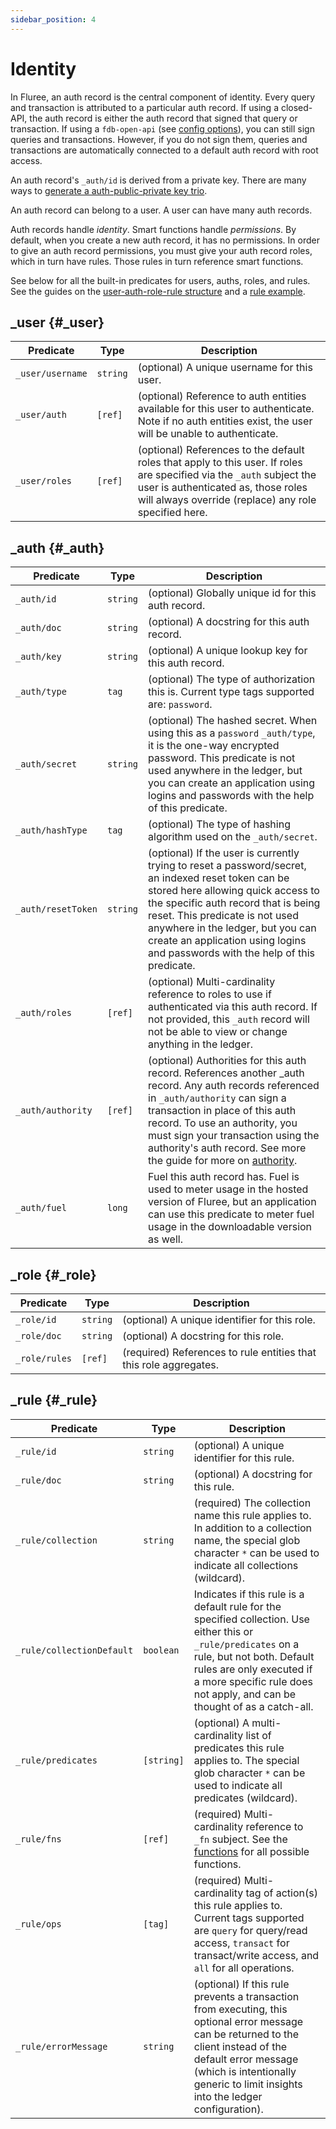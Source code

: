 ```yaml
---
sidebar_position: 4
---
```


# Identity

In Fluree, an auth record is the central component of identity. Every query and transaction is attributed to a particular auth record. If using a closed-API, the auth record is either the auth record that signed that query or transaction. If using a `fdb-open-api` (see [config options](/overview/start/fluree_anywhere.md#config-options)), you can still sign queries and transactions. However, if you do not sign them, queries and transactions are automatically connected to a default auth record with root access.

An auth record's `_auth/id` is derived from a private key. There are many ways to [generate a auth-public-private key trio](/concepts/identity/auth_records.md#generating-a-public-private-key-auth-id-triple).

An auth record can belong to a user. A user can have many auth records.

Auth records handle _identity_. Smart functions handle _permissions_. By default, when you create a new auth record, it has no permissions. In order to give an auth record permissions, you must give your auth record roles, which in turn have rules. Those rules in turn reference smart functions.

See below for all the built-in predicates for users, auths, roles, and rules. See the guides on the [user-auth-role-rule structure](/concepts/identity/auth_records.md) and a [rule example](/concepts/smart-functions/rule_example.md).

## _user {#_user}

| Predicate        | Type     | Description                                                                                                                                                                                                          |
| ---------------- | -------- | -------------------------------------------------------------------------------------------------------------------------------------------------------------------------------------------------------------------- |
| `_user/username` | `string` | (optional) A unique username for this user.                                                                                                                                                                          |
| `_user/auth`     | `[ref]`  | (optional) Reference to auth entities available for this user to authenticate. Note if no auth entities exist, the user will be unable to authenticate.                                                              |
| `_user/roles`    | `[ref]`  | (optional) References to the default roles that apply to this user. If roles are specified via the `_auth` subject the user is authenticated as, those roles will always override (replace) any role specified here. |

## _auth {#_auth}

| Predicate          | Type     | Description                                                                                                                                                                                                                                                                                                                                                           |
| ------------------ | -------- | --------------------------------------------------------------------------------------------------------------------------------------------------------------------------------------------------------------------------------------------------------------------------------------------------------------------------------------------------------------------- |
| `_auth/id`         | `string` | (optional) Globally unique id for this auth record.                                                                                                                                                                                                                                                                                                                   |
| `_auth/doc`        | `string` | (optional) A docstring for this auth record.                                                                                                                                                                                                                                                                                                                          |
| `_auth/key`        | `string` | (optional) A unique lookup key for this auth record.                                                                                                                                                                                                                                                                                                                  |
| `_auth/type`       | `tag`    | (optional) The type of authorization this is. Current type tags supported are: `password`.                                                                                                                                                                                                                                                                            |
| `_auth/secret`     | `string` | (optional) The hashed secret. When using this as a `password` `_auth/type`, it is the one-way encrypted password. This predicate is not used anywhere in the ledger, but you can create an application using logins and passwords with the help of this predicate.                                                                                                    |
| `_auth/hashType`   | `tag`    | (optional) The type of hashing algorithm used on the `_auth/secret`.                                                                                                                                                                                                                                                                                                  |
| `_auth/resetToken` | `string` | (optional) If the user is currently trying to reset a password/secret, an indexed reset token can be stored here allowing quick access to the specific auth record that is being reset. This predicate is not used anywhere in the ledger, but you can create an application using logins and passwords with the help of this predicate.                              |
| `_auth/roles`      | `[ref]`  | (optional) Multi-cardinality reference to roles to use if authenticated via this auth record. If not provided, this `_auth` record will not be able to view or change anything in the ledger.                                                                                                                                                                         |
| `_auth/authority`  | `[ref]`  | (optional) Authorities for this auth record. References another \_auth record. Any auth records referenced in `_auth/authority` can sign a transaction in place of this auth record. To use an authority, you must sign your transaction using the authority's auth record. See more the guide for more on [authority](/concepts/identity/auth_records.md#authority). |
| `_auth/fuel`       | `long`   | Fuel this auth record has. Fuel is used to meter usage in the hosted version of Fluree, but an application can use this predicate to meter fuel usage in the downloadable version as well.                                                                                                                                                                            |

## _role {#_role}

| Predicate     | Type     | Description                                                       |
| ------------- | -------- | ----------------------------------------------------------------- |
| `_role/id`    | `string` | (optional) A unique identifier for this role.                     |
| `_role/doc`   | `string` | (optional) A docstring for this role.                             |
| `_role/rules` | `[ref]`  | (required) References to rule entities that this role aggregates. |

## _rule {#_rule}

| Predicate                 | Type       | Description                                                                                                                                                                                                                                         |
| ------------------------- | ---------- | --------------------------------------------------------------------------------------------------------------------------------------------------------------------------------------------------------------------------------------------------- |
| `_rule/id`                | `string`   | (optional) A unique identifier for this rule.                                                                                                                                                                                                       |
| `_rule/doc`               | `string`   | (optional) A docstring for this rule.                                                                                                                                                                                                               |
| `_rule/collection`        | `string`   | (required) The collection name this rule applies to. In addition to a collection name, the special glob character `*` can be used to indicate all collections (wildcard).                                                                           |
| `_rule/collectionDefault` | `boolean`  | Indicates if this rule is a default rule for the specified collection. Use either this or `_rule/predicates` on a rule, but not both. Default rules are only executed if a more specific rule does not apply, and can be thought of as a catch-all. |
| `_rule/predicates`        | `[string]` | (optional) A multi-cardinality list of predicates this rule applies to. The special glob character `*` can be used to indicate all predicates (wildcard).                                                                                           |
| `_rule/fns`               | `[ref]`    | (required) Multi-cardinality reference to `_fn` subject. See the [functions](/overview/schema/smartfunctions.mdx) for all possible functions.                                                                                                       |
| `_rule/ops`               | `[tag]`    | (required) Multi-cardinality tag of action(s) this rule applies to. Current tags supported are `query` for query/read access, `transact` for transact/write access, and `all` for all operations.                                                   |
| `_rule/errorMessage`      | `string`   | (optional) If this rule prevents a transaction from executing, this optional error message can be returned to the client instead of the default error message (which is intentionally generic to limit insights into the ledger configuration).     |
